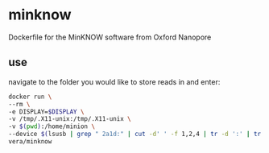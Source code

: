 # minknow
Dockerfile for the MinKNOW software from Oxford Nanopore

## use

navigate to the folder you would like to store reads in and enter:

```bash
docker run \
--rm \
-e DISPLAY=$DISPLAY \
-v /tmp/.X11-unix:/tmp/.X11-unix \
-v $(pwd):/home/minion \
--device $(lsusb | grep " 2a1d:" | cut -d' ' -f 1,2,4 | tr -d ':' | tr ' ' '/' | sed 's/Bus/\/dev\/bus\/usb/g') \
vera/minknow
```

